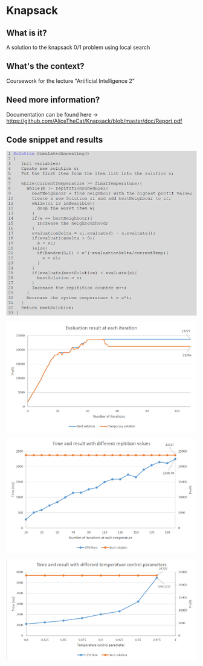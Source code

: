 # Knapsack

## What is it?

A solution to the knapsack 0/1 problem using local search

## What's the context?

Coursework for the lecture "Artificial Intelligence 2"

## Need more information?

Documentation can be found here -> https://github.com/AliceTheCat/Knapsack/blob/master/doc/Report.pdf

## Code snippet and results

![Image1](https://github.com/AliceTheCat/Knapsack/blob/master/doc/images/001_knapsack.jpg)

![Image2](https://github.com/AliceTheCat/Knapsack/blob/master/doc/images/002_knapsack.jpg)

![Image3](https://github.com/AliceTheCat/Knapsack/blob/master/doc/images/003_knapsack.jpg)

![Image4](https://github.com/AliceTheCat/Knapsack/blob/master/doc/images/004_knapsack.jpg)
